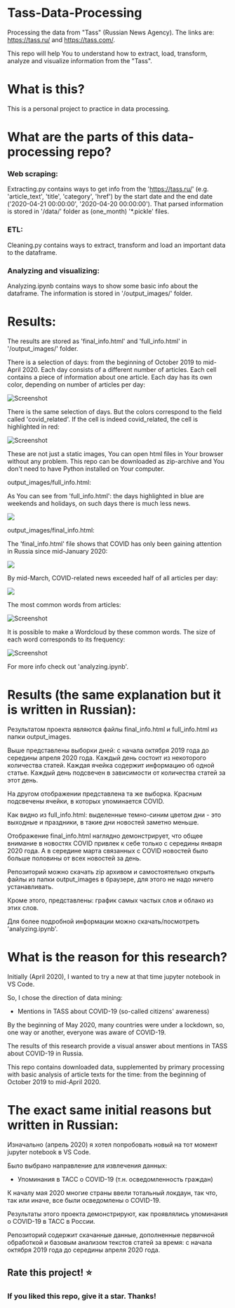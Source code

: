 # Tass-Data-Processing

Processing the data from "Tass" (Russian News Agency). The links are: https://tass.ru/ and https://tass.com/.

This repo will help You to understand how to extract, load, transform, analyze and visualize information from the "Tass".


# What is this?

This is a personal project to practice in data processing.


# What are the parts of this data-processing repo?

### Web scraping:

Extracting.py contains ways to get info from the 'https://tass.ru/' (e.g. 'article_text', 'title', 'category', 'href') by the start date and the end date ('2020-04-21 00:00:00', '2020-04-20 00:00:00').
That parsed information is stored in '/data/' folder as (one_month) '*.pickle' files.

### ETL:

Cleaning.py contains ways to extract, transform and load an important data to the dataframe.

### Analyzing and visualizing:

Analyzing.ipynb contains ways to show some basic info about the dataframe.
The information is stored in '/output_images/' folder.


# Results:

The results are stored as 'final_info.html' and 'full_info.html' in '/output_images/' folder.

There is a selection of days: from the beginning of October 2019 to mid-April 2020.
Each day consists of a different number of articles.
Each cell contains a piece of information about one article.
Each day has its own color, depending on number of articles per day:

![Screenshot](/output_images/demo_img_0.png)

There is the same selection of days. But the colors correspond to the field called 'covid_related'.
If the cell is indeed covid_related, the cell is highlighted in red:

![Screenshot](/output_images/demo_img_3.png)

These are not just a static images, You can open html files in Your browser without any problem.
This repo can be downloaded as zip-archive and You don't need to have Python installed on Your computer.


output_images/full_info.html:

As You can see from 'full_info.html': the days highlighted in blue are weekends and holidays, on such days there is much less news.

![](/output_images/gif_holidays.gif)


output_images/final_info.html:

The 'final_info.html' file shows that COVID has only been gaining attention in Russia since mid-January 2020:

![](/output_images/gif_zoom_in_january.gif)

By mid-March, COVID-related news exceeded half of all articles per day:

![](/output_images/gif_zoom_in_march.gif)


The most common words from articles:

![Screenshot](output_images/most_common_words.png)

It is possible to make a Wordcloud by these common words. The size of each word corresponds to its frequency:

![Screenshot](output_images/wordcloud_0.png)


For more info check out 'analyzing.ipynb'.


# Results (the same explanation but it is written in Russian):

Результатом проекта являются файлы final_info.html и full_info.html из папки output_images.

Выше представлены выборки дней: с начала октября 2019 года до середины апреля 2020 года.
Каждый день состоит из некоторого количества статей.
Каждая ячейка содержит информацию об одной статье. 
Каждый день подсвечен в зависимости от количества статей за этот день.

На другом отображении представлена та же выборка. Красным подсвечены ячейки, в которых упоминается COVID.

Как видно из full_info.html: выделенные темно-синим цветом дни - это выходные и праздники, в такие дни новостей заметно меньше.

Отображение final_info.html наглядно демонстрирует, что общее внимание в новостях COVID привлек к себе только с середины января 2020 года. А в середине марта связанных с COVID новостей было больше половины от всех новостей за день.

Репозиторий можно скачать zip архивом и самостоятельно открыть файлы из папки output_images в браузере, для этого не надо ничего устанавливать.

Кроме этого, представлены: график самых частых слов и облако из этих слов.

Для более подробной информации можно скачать/посмотреть 'analyzing.ipynb'.


# What is the reason for this research?

Initially (April 2020), I wanted to try a new at that time jupyter notebook in VS Code.

So, I chose the direction of data mining:

- Mentions in TASS about COVID-19 (so-called citizens' awareness)

By the beginning of May 2020, many countries were under a lockdown, so, one way or another, everyone was aware of COVID-19.

The results of this research provide a visual answer about mentions in TASS about COVID-19 in Russia.

This repo contains downloaded data, supplemented by primary processing with basic analysis of article texts for the time: from the beginning of October 2019 to mid-April 2020.


# The exact same initial reasons but written in Russian:

Изначально (апрель 2020) я хотел попробовать новый на тот момент jupyter notebook в VS Code.

Было выбрано направление для извлечения данных:

- Упоминания в ТАСС о COVID-19 (т.н. осведомленность граждан)

К началу мая 2020 многие страны ввели тотальный локдаун, так что, так или иначе, все были осведомлены о COVID-19.

Результаты этого проекта демонстрируют, как проявлялись упоминания о COVID-19 в ТАСС в России.

Репозиторий содержит скачанные данные, дополненные первичной обработкой и базовым анализом текстов статей за время: с начала октября 2019 года до середины апреля 2020 года.


## Rate this project! :star:
### If you liked this repo, give it a star. Thanks!

